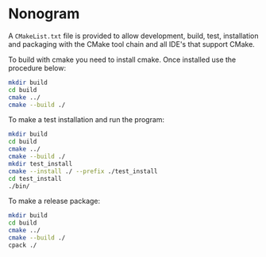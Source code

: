 # Nonogram

A `CMakeList.txt` file is provided to allow development, build, test, installation and packaging with the CMake tool chain and all IDE's that support CMake.

To build with cmake you need to install cmake. Once installed use the procedure below:

```sh
mkdir build
cd build
cmake ../
cmake --build ./
```

To make a test installation and run the program:

```sh
mkdir build
cd build
cmake ../
cmake --build ./
mkdir test_install
cmake --install ./ --prefix ./test_install
cd test_install
./bin/
```

To make a release package:

```sh
mkdir build
cd build
cmake ../
cmake --build ./
cpack ./
```
